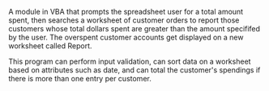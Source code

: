 A module in VBA that prompts the spreadsheet user for a total amount spent, then searches a worksheet of customer orders to report those customers whose total dollars spent are greater than the amount specififed by the user.
The overspent customer accounts get displayed on a new worksheet called Report.

This program can perform input validation, can sort data on a worksheet based on attributes such as date, and can total the customer's spendings if there is more than one entry per customer.
